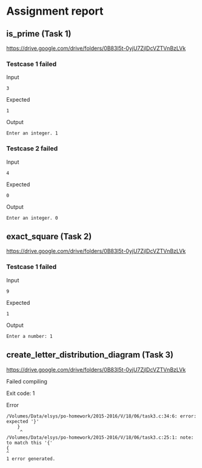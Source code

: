 # Assignment report
## is_prime (Task 1)
https://drive.google.com/drive/folders/0B83l5t-0yjU7ZjlDcVZTVnBzLVk

### Testcase 1 failed
Input
```
3
```


Expected
```
1
```


Output
```
Enter an integer. 1
```

### Testcase 2 failed
Input
```
4
```


Expected
```
0
```


Output
```
Enter an integer. 0
```

## exact_square (Task 2)
https://drive.google.com/drive/folders/0B83l5t-0yjU7ZjlDcVZTVnBzLVk

### Testcase 1 failed
Input
```
9
```


Expected
```
1
```


Output
```
Enter a number: 1
```

## create_letter_distribution_diagram (Task 3)
https://drive.google.com/drive/folders/0B83l5t-0yjU7ZjlDcVZTVnBzLVk

Failed compiling

Exit code: 1

Error
```
/Volumes/Data/elsys/po-homework/2015-2016/V/18/06/task3.c:34:6: error: expected '}'
    }
     ^
/Volumes/Data/elsys/po-homework/2015-2016/V/18/06/task3.c:25:1: note: to match this '{'
{
^
1 error generated.

```


